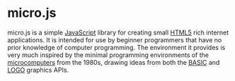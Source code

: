 micro.js
========
micro.js is a simple 
[JavaScript](http://en.wikipedia.org/wiki/JavaScript) library for 
creating small [HTML5](http://en.wikipedia.org/wiki/Html5) rich internet 
applications.  It is intended for use by beginner programmers that have 
no prior knowledge of computer programming.  The environment it provides 
is very much inspired by the minimal programming environments of the 
[microcomputers](http://en.wikipedia.org/wiki/Amstrad_CPC) from the 
1980s, drawing ideas from both the 
[BASIC](http://en.wikipedia.org/wiki/Locomotive_BASIC) and 
[LOGO](http://en.wikipedia.org/wiki/Logo_%28programming_language%29) 
graphics APIs.
